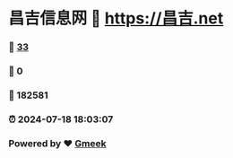 # 昌吉信息网 :link: https://昌吉.net 
### :page_facing_up: [33](https://昌吉.net/tag.html) 
### :speech_balloon: 0 
### :hibiscus: 182581 
### :alarm_clock: 2024-07-18 18:03:07 
### Powered by :heart: [Gmeek](https://github.com/Meekdai/Gmeek)
